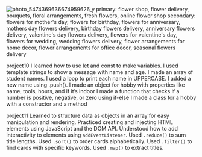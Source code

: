 ![photo_5474369636674959626_y](https://github.com/user-attachments/assets/9c48223e-a8cf-40c6-a48a-9586c220b5d6)
primary:
flower shop, flower delivery, bouquets, floral arrangements, fresh flowers, online flower shop
secondary:
flowers for mother's day, flowers for birthday, flowers for anniversary, mothers day flowers delivery, birthday flowers delivery, anniversary flowers delivery, 
valentine's day flowers delivery, flowers for valentine's day, flowers for wedding, wedding flowers delivery, flower arrangements for home decor, flower arrangements for office decor, 
seasonal flowers delivery


project10
I learned how to use let and const to make variables.
I used template strings to show a message with name and age.
I made an array of student names.
I used a loop to print each name in UPPERCASE.
I added a new name using .push().
I made an object for hobby with properties like name, tools, hours, and if it’s indoor
I made a function that checks if a number is positive, negative, or zero using if-else
I made a class for a hobby with a constructor and a method


project11
Learned to structure data as objects in an array for easy manipulation and rendering.
Practiced creating and injecting HTML elements using JavaScript and the DOM API.
Understood how to add interactivity to elements using `addEventListener`.
Used `.reduce()` to sum title lengths.
Used `.sort()` to order cards alphabetically.
Used `.filter()` to find cards with specific keywords.
Used `.map()` to extract titles.
